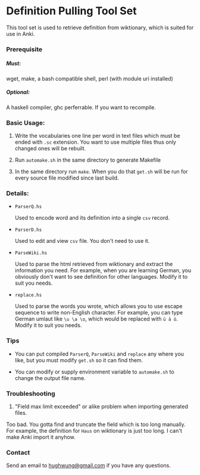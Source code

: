 Definition Pulling Tool Set
===========================

This tool set is used to retrieve definition from wiktionary, which is suited for use in Anki.

### Prerequisite

##### Must:

wget, make, a bash compatible shell, perl (with module uri installed)

##### Optional:

A haskell compiler, ghc perferrable. If you want to recompile.

### Basic Usage:

1.  Write the vocabularies one line per word in text files which must be ended with `.sc` extension. You want to use multiple files thus only changed ones will be rebuilt.

2.  Run `automake.sh` in the same directory to generate Makefile

3.  In the same directory run `make`. When you do that `get.sh` will be run for every source file modified since last build.

### Details:

-   `ParserQ.hs`

    Used to encode word and its definition into a single `csv` record.

-   `ParserD.hs`

    Used to edit and view `csv` file. You don't need to use it.

-   `ParseWiki.hs`

    Used to parse the html retrieved from wiktionary and extract the information you need. For example, when you are learning German, you obviously don't want to see definition for other languages. Modify it to suit you needs.

-   `replace.hs`

    Used to parse the words you wrote, which allows you to use escape sequence to write non-English character. For example, you can type German umlaut like `\u \a \o`, which would be replaced with `ü ä ö`. Modify it to suit you needs.

### Tips

-   You can put compiled `ParserQ`, `ParseWiki` and `replace` any where you like, but you must modify `get.sh` so it can find them.

-   You can modify or supply environment variable to `automake.sh` to change the output file name.

### Troubleshooting

1.  "Field max limit exceeded" or alike problem when importing generated files.

Too bad. You gotta find and truncate the field which is too long manually. For example, the definition for `Haus` on wiktionary is just too long. I can't make Anki import it anyhow.

### Contact

Send an email to <hughwung@gmail.com> if you have any questions.
